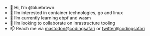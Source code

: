 - 👋 Hi, I’m @bluebrown
- 👀 I’m interested in container technologies, go and linux
- 🌱 I’m currently learning ebpf and wasm
- 💞️ I’m looking to collaborate on inrastructure tooling
- 📫 Reach me via [mastodon@codingsafari](https://fosstodon.org/@codingsafari)  or [twitter@codingsafari](https://www.twitter.com/codingsafari) 

<!---
bluebrown/bluebrown is a ✨ special ✨ repository because its `README.md` (this file) appears on your GitHub profile.
You can click the Preview link to take a look at your changes.
--->
